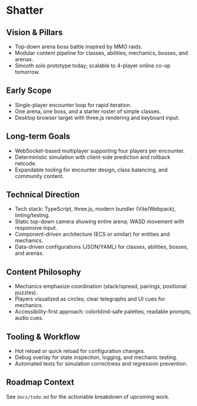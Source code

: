 ﻿# Shatter

## Vision & Pillars
- Top-down arena boss battle inspired by MMO raids.
- Modular content pipeline for classes, abilities, mechanics, bosses, and arenas.
- Smooth solo prototype today; scalable to 4-player online co-op tomorrow.

## Early Scope
- Single-player encounter loop for rapid iteration.
- One arena, one boss, and a starter roster of simple classes.
- Desktop browser target with three.js rendering and keyboard input.

## Long-term Goals
- WebSocket-based multiplayer supporting four players per encounter.
- Deterministic simulation with client-side prediction and rollback netcode.
- Expandable tooling for encounter design, class balancing, and community content.

## Technical Direction
- Tech stack: TypeScript, three.js, modern bundler (Vite/Webpack), linting/testing.
- Static top-down camera showing entire arena; WASD movement with responsive input.
- Component-driven architecture (ECS or similar) for entities and mechanics.
- Data-driven configurations (JSON/YAML) for classes, abilities, bosses, and arenas.

## Content Philosophy
- Mechanics emphasize coordination (stack/spread, pairings, positional puzzles).
- Players visualized as circles; clear telegraphs and UI cues for mechanics.
- Accessibility-first approach: colorblind-safe palettes, readable prompts, audio cues.

## Tooling & Workflow
- Hot reload or quick reload for configuration changes.
- Debug overlay for state inspection, logging, and mechanic testing.
- Automated tests for simulation correctness and regression prevention.

## Roadmap Context
See `docs/todo.md` for the actionable breakdown of upcoming work.